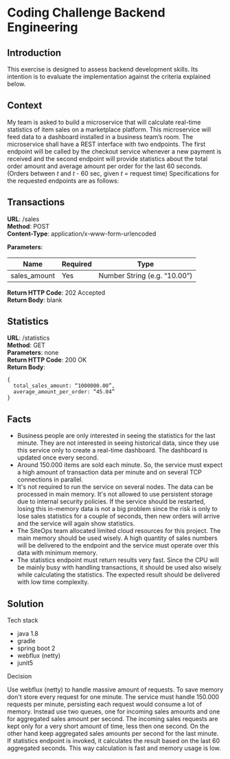 Coding Challenge Backend Engineering
======
  

Introduction
------------

This exercise is designed to assess backend development skills.
Its intention is to evaluate the implementation against the criteria explained below.

Context
------------

My team is asked to build a microservice that will calculate
real-time statistics of item sales on a marketplace platform. This microservice will feed data
to a dashboard installed in a business team’s room.
The microservice shall have a REST interface with two endpoints. The first endpoint will be
called by the checkout service whenever a new payment is received and the second
endpoint will provide statistics about the total order amount and average amount per order
for the last 60 seconds. (Orders between _t_ and _t_ - 60 sec, given _t_ = request time)
Specifications for the requested endpoints are as follows:

Transactions
------------

**URL**:​ /sales  
**Method**: ​POST  
**Content-Type**:​ application/x-www-form-urlencoded  

**Parameters**:

|Name|Required|Type|
|----|--------|----|
|sales_amount|Yes|Number String (e.g. “10.00”)|

**Return HTTP Code**:​ 202 Accepted  
**Return Body**: ​blank

Statistics
----------

**URL**:​ /statistics  
**Method**: ​GET  
**Parameters**: ​none  
**Return HTTP Code**:​ 200 OK  
**Return Body**:
  
```
{  
  total_sales_amount: “1000000.00”,  
  average_amount_per_order: “45.04”  
}
```
    
Facts
-----

* Business people are only interested in seeing the statistics for the last minute. They
are not interested in seeing historical data, since they use this service only to create
a real-time dashboard. The dashboard is updated once every second.
* Around 150.000 items are sold each minute. So, the
service must expect a high amount of transaction data per minute and on several
TCP connections in parallel.
* It's not required to run the service on several nodes. The data can be processed in main memory. It's not allowed
to use persistent storage due to internal security policies. If the service should be
restarted, losing this in-memory data is not a big problem since the risk is only to lose
sales statistics for a couple of seconds, then new orders will arrive and the service
will again show statistics.
* The SiteOps team allocated limited cloud resources for this project. The main
memory should be used wisely. A high quantity of sales numbers will be delivered to the
endpoint and the service must operate over this data with
minimum memory.
* The statistics endpoint must return results very fast.
Since the CPU will be mainly busy with handling transactions, it should be used also
 wisely while calculating the statistics. The expected result should be delivered with low time complexity.
 
Solution
--------

Tech stack
- java 1.8
- gradle
- spring boot 2
- webflux (netty)
- junit5

Decision

Use webflux (netty) to handle massive amount of requests. To save memory don't store every request for one minute. 
The service must handle 150.000 requests per minute, persisting each request would consume a lot of memory.
Instead use two queues, one for incoming sales amounts and one for aggregated sales amount per second.
The incoming sales requests are kept only for a very short amount of time, less then one second. On the other hand 
keep aggregated sales amounts per second for the last minute. If statistics endpoint is invoked, 
it calculates the result based on the last 60 aggregated seconds. This way calculation is fast and memory usage is low.
